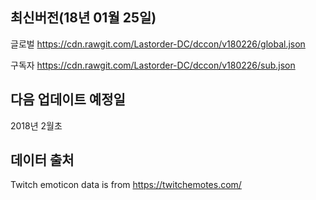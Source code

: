 <!-- 업데이트시 chat.lastorder.xyz twitch proxy도 수정할것!!! -->
## 최신버전(18년 01월 25일)
글로벌 https://cdn.rawgit.com/Lastorder-DC/dccon/v180226/global.json

구독자 https://cdn.rawgit.com/Lastorder-DC/dccon/v180226/sub.json

## 다음 업데이트 예정일
2018년 2월초

## 데이터 출처
Twitch emoticon data is from https://twitchemotes.com/
